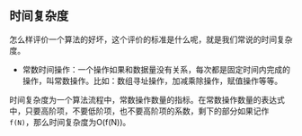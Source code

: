 ## 时间复杂度

怎么样评价一个算法的好坏，这个评价的标准是什么呢，就是我们常说的时间复杂度。

+ 常数时间操作：一个操作如果和数据量没有关系，每次都是固定时间内完成的操作，叫常数操作。比如：数组寻址操作，加减乘除操作，赋值操作等等。

时间复杂度为一个算法流程中，常数操作数量的指标。在常数操作数量的表达式中，只要高阶项，不要低阶项，也不要高阶项的系数，剩下的部分如果记作`f(N)`，那么时间复杂度为O(f(N))。